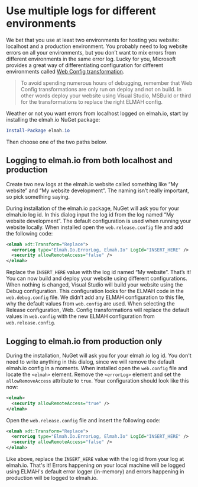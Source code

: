 # Use multiple logs for different environmentsWe bet that you use at least two environments for hosting you website: localhost and a production environment. You probably need to log website errors on all your environments, but you don’t want to mix errors from different environments in the same error log. Lucky for you, Microsoft provides a great way of differentiating configuration for different environments called [Web Config transformation](https://msdn.microsoft.com/en-us/library/dd465326(v=vs.110).aspx).> To avoid spending numerous hours of debugging, remember that Web Config transformations are only run on deploy and not on build. In other words deploy your website using Visual Studio, MSBuild or third for the transformations to replace the right ELMAH config.Weather or not you want errors from localhost logged on elmah.io, start by installing the elmah.io NuGet package:```powershellInstall-Package elmah.io```Then choose one of the two paths below.## Logging to elmah.io from both localhost and productionCreate two new logs at the elmah.io website called something like “My website” and “My website development”. The naming isn’t really important, so pick something saying.During installation of the elmah.io package, NuGet will ask you for your elmah.io log id. In this dialog input the log id from the log named “My website development”. The default configuration is used when running your website locally. When installed open the `web.release.config` file and add the following code:```xml<elmah xdt:Transform="Replace">  <errorLog type="Elmah.Io.ErrorLog, Elmah.Io" LogId="INSERT_HERE" />  <security allowRemoteAccess="false" /></elmah>```Replace the `INSERT_HERE` value with the log id named “My website”. That’s it! You can now build and deploy your website using different configurations. When nothing is changed, Visual Studio will build your website using the Debug configuration. This configuration looks for the ELMAH code in the `web.debug.config` file. We didn’t add any ELMAH configuration to this file, why the default values from `web.config` are used. When selecting the Release configuration, Web. Config transformations will replace the default values in `web.config` with the new ELMAH configuration from `web.release.config`.## Logging to elmah.io from production onlyDuring the installation, NuGet will ask you for your elmah.io log id. You don't need to write anything in this dialog, since we will remove the default elmah.io config in a moments. When installed open the `web.config` file and locate the `<elmah>` element. Remove the `<errorLog>` element and set the `allowRemoveAccess` attribute to `true`. Your configuration should look like this now:```xml<elmah>  <security allowRemoteAccess="true" /></elmah>```Open the `web.release.config` file and insert the following code:```xml<elmah xdt:Transform="Replace">  <errorLog type="Elmah.Io.ErrorLog, Elmah.Io" LogId="INSERT_HERE" />  <security allowRemoteAccess="false" /></elmah>```Like above, replace the `INSERT_HERE` value with the log id from your log at elmah.io. That's it! Errors happening on your local machine will be logged using ELMAH's default error logger (in-memory) and errors happening in production will be logged to elmah.io.